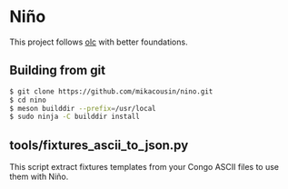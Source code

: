 # Niño

This project follows [olc](https://mikacousin.github.io/olc) with better foundations.

## Building from git 

```bash
$ git clone https://github.com/mikacousin/nino.git
$ cd nino
$ meson builddir --prefix=/usr/local
$ sudo ninja -C builddir install
```

## tools/fixtures_ascii_to_json.py

This script extract fixtures templates from your Congo ASCII files to use them with Niño.
